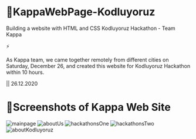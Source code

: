 # 🚀KappaWebPage-Kodluyoruz

Building a website with HTML and CSS Kodluyoruz Hackathon - Team Kappa

⚡️

As Kappa team, we came together remotely from different cities on Saturday, December 26, and created this website for Kodluyoruz Hackathon within 10 hours.

|| 26.12.2020

#  👾Screenshots of Kappa Web Site

![mainpage](https://user-images.githubusercontent.com/71151015/103158204-78c4dc80-47cc-11eb-9329-df0e4e16216f.PNG)
![aboutUs](https://user-images.githubusercontent.com/71151015/103158206-7b273680-47cc-11eb-8614-c1c1acbf256b.PNG)
![hackathonsOne](https://user-images.githubusercontent.com/71151015/103158207-7d899080-47cc-11eb-96c8-e6f33af45f5a.PNG)
![hackathonsTwo](https://user-images.githubusercontent.com/71151015/103158209-7ebabd80-47cc-11eb-8c5e-55a0d2ecd703.PNG)
![aboutKodluyoruz](https://user-images.githubusercontent.com/71151015/103158211-80848100-47cc-11eb-900d-9e55ce9baf70.PNG)


